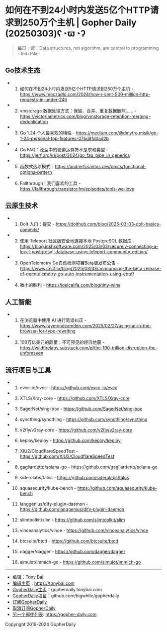 # 如何在不到24小时内发送5亿个HTTP请求到250万个主机 | Gopher Daily (20250303)ʕ◔ϖ◔ʔ

>每日一谚：Data structures, not algorithm, are central to programming - Rob Pike

## Go技术生态


- 1. 如何在不到24小时内发送5亿个HTTP请求到250万个主机 - https://www.moczadlo.com/2024/how-i-sent-500-million-http-requests-in-under-24h

- 2. vmstorage 数据处理方式：保留、合并、重复数据删除…… - https://victoriametrics.com/blog/vmstorage-retention-merging-deduplication

- 3. Go 1.24 个人最喜欢的特性 - https://medium.com/@dmytro.misik/go-1-24-personal-top-features-07bd8fd0ad2b

- 4. Go FAQ：泛型中的管道运算符不是求和类型 - https://jerf.org/iri/post/2024/go_faq_pipe_in_generics

- 5. 函数式选项模式 - https://andrerfcsantos.dev/posts/functional-options-pattern

- 6. Fallthrough | 我们喜欢的工具 - https://fallthrough.transistor.fm/episodes/tools-we-love


## 云原生技术


- 1. Dolt 入门：提交 - https://dolthub.com/blog/2025-03-03-dolt-basics-commits/

- 2. 使用 Teleport 社区版安全地连接本地 PostgreSQL 数据库 - https://blog.joshsoftware.com/2025/03/03/securely-connecting-a-local-postgresql-database-using-teleport-community-edition/

- 3. OpenTelemetry Go自动检测项目Beta版发布公告 - https://www.cncf.io/blog/2025/03/03/announcing-the-beta-release-of-opentelemetry-go-auto-instrumentation-using-ebpf/

- 4. 微小的胜利 - https://joelcalifa.com/blog/tiny-wins


## 人工智能


- 1. 在浏览器中使用 AI 进行笔误纠正 - https://www.raymondcamden.com/2025/02/27/using-ai-in-the-browser-for-typo-rewriting

- 2. 100万亿美元的颠覆：不可预见的经济地震 - https://wildfirelabs.substack.com/p/the-100-trillion-disruption-the-unforeseen


## 流行项目与工具


- 1. evcc-io/evcc - https://github.com/evcc-io/evcc

- 2. XTLS/Xray-core - https://github.com/XTLS/Xray-core

- 3. SagerNet/sing-box - https://github.com/SagerNet/sing-box

- 4. syncthing/syncthing - https://github.com/syncthing/syncthing

- 5. v2fly/v2ray-core - https://github.com/v2fly/v2ray-core

- 6. keploy/keploy - https://github.com/keploy/keploy

- 7. XIU2/CloudflareSpeedTest - https://github.com/XIU2/CloudflareSpeedTest

- 8. gagliardetto/solana-go - https://github.com/gagliardetto/solana-go

- 9. siderolabs/talos - https://github.com/siderolabs/talos

- 10. aquasecurity/kube-bench - https://github.com/aquasecurity/kube-bench

- 11. langgenius/dify-plugin-daemon - https://github.com/langgenius/dify-plugin-daemon

- 12. slimtoolkit/slim - https://github.com/slimtoolkit/slim

- 13. vinceanalytics/vince - https://github.com/vinceanalytics/vince

- 14. btcsuite/btcd - https://github.com/btcsuite/btcd

- 15. dagger/dagger - https://github.com/dagger/dagger

- 16. simulot/immich-go - https://github.com/simulot/immich-go


----

- 编辑：Tony Bai
- [编辑主页](https://tonybai.com)：https://tonybai.com
- [GopherDaily主页](https://gopherdaily.tonybai.com)：gopherdaily.tonybai.com
- [GopherDaily项目](https://github.com/bigwhite/gopherdaily)：github.com/bigwhite/gopherdaily
- [订阅GopherDaily](https://gopherdaily.tonybai.com/subscribe)
- [取消订阅GopherDaily](https://gopherdaily.tonybai.com/unsubscribe)
- [另一个邮件列表](https://gopher-daily.com): https://gopher-daily.com

Copyright 2019-2024 GopherDaily
